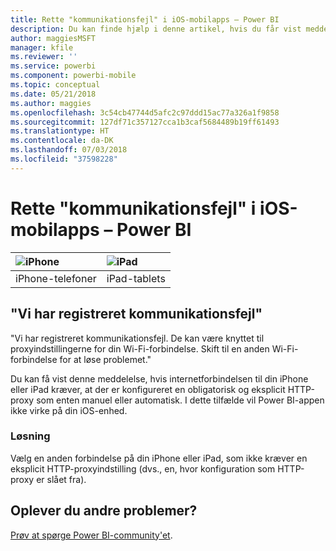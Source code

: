 ```yaml
---
title: Rette "kommunikationsfejl" i iOS-mobilapps – Power BI
description: Du kan finde hjælp i denne artikel, hvis du får vist meddelelsen "Vi har registreret kommunikationsfejl. De kan være knyttet til proxyindstillingerne for din Wi-Fi-forbindelse."
author: maggiesMSFT
manager: kfile
ms.reviewer: ''
ms.service: powerbi
ms.component: powerbi-mobile
ms.topic: conceptual
ms.date: 05/21/2018
ms.author: maggies
ms.openlocfilehash: 3c54cb47744d5afc2c97ddd15ac77a326a1f9858
ms.sourcegitcommit: 127df71c357127cca1b3caf5684489b19ff61493
ms.translationtype: HT
ms.contentlocale: da-DK
ms.lasthandoff: 07/03/2018
ms.locfileid: "37598228"
---
```

# <a name="fixing-communication-failures-in-ios-mobile-apps---power-bi"></a>Rette "kommunikationsfejl" i iOS-mobilapps – Power BI

| ![iPhone](media/mobile-known-issues-with-the-iphone-app/iphone-logo-50-px.png) | ![iPad](media/mobile-known-issues-with-the-iphone-app/ipad-logo-50-px.png) |
|:--- |:--- |
| iPhone-telefoner |iPad-tablets |

## <a name="we-encountered-communication-failures"></a>"Vi har registreret kommunikationsfejl"
"Vi har registreret kommunikationsfejl. De kan være knyttet til proxyindstillingerne for din Wi-Fi-forbindelse. Skift til en anden Wi-Fi-forbindelse for at løse problemet."

Du kan få vist denne meddelelse, hvis internetforbindelsen til din iPhone eller iPad kræver, at der er konfigureret en obligatorisk og eksplicit HTTP-proxy som enten manuel eller automatisk. I dette tilfælde vil Power BI-appen ikke virke på din iOS-enhed.

### <a name="workaround"></a>Løsning
Vælg en anden forbindelse på din iPhone eller iPad, som ikke kræver en eksplicit HTTP-proxyindstilling (dvs., en, hvor konfiguration som HTTP-proxy er slået fra).

## <a name="other-issues"></a>Oplever du andre problemer?
[Prøv at spørge Power BI-community'et](http://community.powerbi.com/).

